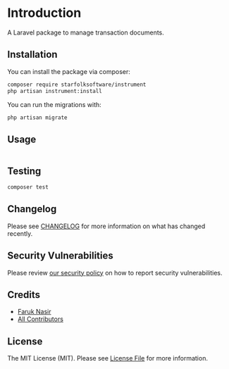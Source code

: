# Introduction

A Laravel package to manage transaction documents.

## Installation

You can install the package via composer:

```bash
composer require starfolksoftware/instrument
php artisan instrument:install
```

You can run the migrations with:

```bash
php artisan migrate
```

## Usage

```php

```

## Testing

```bash
composer test
```

## Changelog

Please see [CHANGELOG](CHANGELOG.md) for more information on what has changed recently.

## Security Vulnerabilities

Please review [our security policy](../../security/policy) on how to report security vulnerabilities.

## Credits

- [Faruk Nasir](https://github.com/frknasir)
- [All Contributors](../../contributors)

## License

The MIT License (MIT). Please see [License File](LICENSE.md) for more information.
